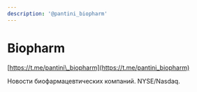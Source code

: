 ```yaml
---
description: '@pantini_biopharm'
---
```


# Biopharm

[https://t.me/pantini\_biopharm](https://t.me/pantini_biopharm)

Новости биофармацевтических компаний. NYSE/Nasdaq.

